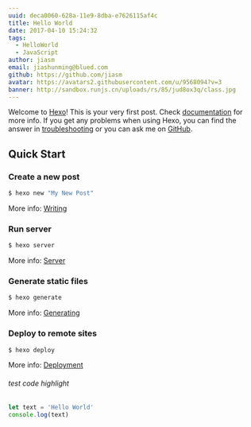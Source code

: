 ```yaml
---
uuid: deca0060-628a-11e9-8dba-e7626115af4c
title: Hello World
date: 2017-04-10 15:24:32
tags:
  - HelloWorld
  - JavaScript
author: jiasm
email: jiashunming@blued.com
github: https://github.com/jiasm
avatar: https://avatars2.githubusercontent.com/u/9568094?v=3
banner: http://sandbox.runjs.cn/uploads/rs/85/jud8ox3q/class.jpg
---
```

Welcome to [Hexo](https://hexo.io/)! This is your very first post. Check [documentation](https://hexo.io/docs/) for more info. If you get any problems when using Hexo, you can find the answer in [troubleshooting](https://hexo.io/docs/troubleshooting.html) or you can ask me on [GitHub](https://github.com/hexojs/hexo/issues).
<!-- more -->
## Quick Start

### Create a new post

``` bash
$ hexo new "My New Post"
```

More info: [Writing](https://hexo.io/docs/writing.html)

### Run server

``` bash
$ hexo server
```

More info: [Server](https://hexo.io/docs/server.html)

### Generate static files

``` bash
$ hexo generate
```

More info: [Generating](https://hexo.io/docs/generating.html)

### Deploy to remote sites

``` bash
$ hexo deploy
```

More info: [Deployment](https://hexo.io/docs/deployment.html)

###### test code highlight

```javascript
let text = 'Hello World'
console.log(text)
```
